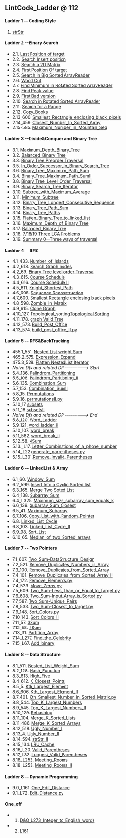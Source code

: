 ## LintCode_Ladder @ **112**

#### Ladder 1 -- Coding Style

1. [strStr](Binary_Search/1.1_strStr.py)

#### Ladder 2 --Binary Search

* 2.1. [Last Position of target](2.Binary_Search/2.1_Last_Position_of_Target.py)
* 2.2. [Search Insert position](2.Binary_Search/2.2_Search_Insert_position.py)
* 2.3. [Search a 2D Matrix](2.Binary_Search/2.3_Search_a2D_Matrix.py)
* 2.4. [First Position Of target](2.Binary_Search/2.4_First_Position_of_Target.py)
* 2.5. [Search in Big Sorted ArrayReader](2.Binary_Search/2.5_Search_in_Big_Sorted_Array.py)
* 2.6. [Wood Cut](2.Binary_Search/2.6_Wood_Cut.py)
* 2.7. [Find Minimum in Rotated Sorted ArrayReader](2.Binary_Search/2.7_Find_Minimum_in_Rotated_Sorted_Array.py)
* 2.8. [Find Peak value](2.Binary_Search/2.8_Find_Peak_Value.py)
* 2.9. [First Bad version](2.Binary_Search/2.9_First_Bad_Version.py)
* 2.10. [Search in Rotated Sorted ArrayReader](2.Binary_Search/2.10_Search_In_Rotated_Sorted_Array.py)
* 2.11. [Search for a Range](2.Binary_Search/2.11_Search_For_A_Range.py)
* 2.12. [Copy_Books](2.Binary_Search/2.12_Copy_Books.py)
* 2.13_600. [Smallest_Rectangle_enclosing_black_pixels](2.Binary_Search/2.13_600_Smallest_Rectangle_enclosing_black_pixels.py)
* 2.14_459. [Closest_Number_In_Sorted_Array](2.Binary_Search/2.14_459_Closest_Number_In_Sorted_Array.py)
* 2.15-585. [Maximum_Number_in_Mountain_Seq](2.Binary_Search/2.15_585_Maximum_Number_in_Mountain_Seq.py)

#### Ladder 3 --Divide&Conquer and Binary Tree
* 3.1. [Maximum_Depth_Binary_Tree](3.Binary_Tree_DC/3.1_Maximum_Depth_of_Binary_Tree.py)
* 3.2. [Balanced_Binary_Tree](3.Binary_Tree_DC/3.2_Balanced_Binary_Tree.py)
* 3.3. [Binary Tree Preorder Traversal](3.Binary_Tree_DC/3.3_Binary_Tree_Preorder_Traversal.py)
* 3.5. [In_Order_Successor_in_Binary_Search_Tree](3.Binary_Tree_DC/3.5_In_Order_Successor_in_Binary_Search_Tree.py)
* 3.6. [Binary_Tree_Maximum_Path_Sum](3.Binary_Tree_DC/3.6_Binary_Tree_Maximum_Path_Sum.py)
* 3.4. [Binary_Tree_Maximum_Path_SumII](3.Binary_Tree_DC/3.4_Binary_Tree_Maximum_Path_SumII.py)
* 3.8. [Binary_Tree_Level_Order_Traversal](3.Binary_Tree_DC/3.8_Binary_Tree_Level_Order_Traversal.py)
* 3.9. [Binary_Search_Tree_Iterator](3.Binary_Tree_DC/3.9_Binary_Search_Tree_Iterator.py)
* 3.10. [Subtree_with_Maximum_Average](3.Binary_Tree_DC/3.10_597_Subtree_with_Maximum_Average.py)
* 3.11. [Minimum_Subtree](3.Binary_Tree_DC/3.11_596_Minimum_Subtree.py)
* 3.12. [Binary_Tree_Longest_Consecutive_Sequence](3.Binary_Tree_DC/3.12_595_Binary_Tree_Longest_Consecutive_Sequence.py)
* 3.13. [Binary_Tree_Path_Sum](3.Binary_Tree_DC/3.13_480_Binary_Tree_Path_Sum.py)
* 3.14. [Binary_Tree_Paths](3.Binary_Tree_DC/3.14_480_Binary_Tree_Paths.py)
* 3.15. [Flatten_Binary_Tree_to_linked_list](3.Binary_Tree_DC/3.15_453_Flatten_Binary_Tree_to_linked_list.py)
* 3.16. [Maximum_Depth_of_Binary_Tree](3.Binary_Tree_DC/3.16_97_Maximum_Depth_of_Binary_Tree.py)
* 3.17. [Balanced_Binary_Tree](3.Binary_Tree_DC/3.17_Balanced_Binary_Tree.py)
* 3.18. [7/18/19 Three LCA Problems](3.Binary_Tree_DC/LCA/)
* 3.19. [Summary 0--Three ways of traversal](3.Binary_Tree_DC/SUM0_three_ways_of_traversal.py)

#### Ladder 4 -- BFS
* 4.1_433. [Number_of_Islands](4.BFS/4.1_433_Number_of_Islands.py)
* 4.2_618. [Search Graph nodes](4.BFS/4.2_618_Search_Graph_nodes.py)
* 4.2_69. [Binary Tree level order Traversal](4.BFS/4.2_69_Binary_Tree_level_order_Traversal.py)
* 4.3_615. [Course Schedule](4.BFS/4.3_615_Course_Schedule.py)
* 4.4_616. [Course Schedule II](4.BFS/4.4_616_Course_Schedule_II.py)
* 4.5_611. [Knight_Shortest_Path](4.BFS/4.5_611_Knight_Shortest_Path.py	)
* 4.6_605. [Sequence Reconstruction](4.BFS/4.6_Sequence_Construction.py)
* 4.7_600. [Smallest Rectangle enclosing black pixels](4.BFS/4.7_600_Smallest_Rectangle_enclosing_black_pixels.py)
* 4.8_598. [Zombie_in_Matrix](4.BFS/4.8_598_Zombie_in_Matrix.py)
* 4.9_615. [Clone Graph](4.BFS/4.9_137_Clone_Graph.py)
* 4.10_127. Topological_sorting[Topological Sorting](4.BFS/4.10_127_Topological_sorting.py)
* 4.11_178. [graph Valid Tree](4.BFS/4.11_178_graph_valid_Tree.py)
* 4.12_573. [Build_Post_Office](4.BFS/4.12_573_Build_Post_Office.py	)
* 4.13_574. [build_post_office_II.py](4.BFS/4.13_574_build_post_office_II.py)

#### Ladder 5 -- DFS&BackTracking
* 455.1_551. [Nested List weight Sum](5.DFS&BackTracking/5.1_551_Nested_List_weight_Sum.py)
* 465.2_575. [Expression_Expand](5.DFS&BackTracking/5.2_575_Expression_Expand.py)
* 475.3_528. [Flatten NestedList Iterator](5.DFS&BackTracking/5.3_528_Flatten_Nested_List_Iterator.py)
* *Naive Dfs and related DP ---------> Start*
* 5.4_136. [Palindrom_Partitioning](5.DFS&BackTracking/naive_dfs_and_its_dp/5.4_136_Palindrom_Partitioning.py)
* 5.5_108. [Palindrom_Paritioning_II](5.DFS&BackTracking/naive_dfs_and_its_dp/5.5_108_Palindrom_Paritioning_II.py)
* 5.6_135. [Combination_Sum](5.DFS&BackTracking/naive_dfs_and_its_dp/5.6_135_Combination_Sum.py)
* 5.7_153. [Combination_SumII](5.DFS&BackTracking/naive_dfs_and_its_dp/5.7_153_Combination_SumII.py)
* 5.8_15. [Permutations](5.DFS&BackTracking/naive_dfs_and_its_dp/5.8_15_Permutations.py)
* 5.9_16. [permutationsII.py](5.DFS&BackTracking/naive_dfs_and_its_dp/5.9_16_permutationsII.py)
* 5.10_17 [subsets](5.DFS&BackTracking/naive_dfs_and_its_dp/5.10_17_subsets.py)
* 5.11_18 [subsetsII](5.DFS&BackTracking/naive_dfs_and_its_dp/5.11_18_subsetsII.py)
* *Naive Dfs and related DP ---------> End*
* 5.8_120. [Word_Ladder](5.DFS&BackTracking/naive_dfs_and_its_dp/5.8_120_Word_Ladder.py)
* 5.9_121. [word_ladder_ii](5.DFS&BackTracking/naive_dfs_and_its_dp/5.9_121_word_ladder_ii.py)
* 5.10_107. [word_break](5.DFS&BackTracking/naive_dfs_and_its_dp/5.10_107_word_break.py)
* 5.11_582. [word_break_ii](5.DFS&BackTracking/naive_dfs_and_its_dp/5.11_582_word_break_ii.py)
* 5.12_58. [4Sum](5.DFS&BackTracking/5.12_58_4Sum.py)
* 5.13._L17. [Letter_Combinations_of_a_phone_number](5.DFS&BackTracking/5.13_L17_Letter_Combinations_of_a_phone_number.py)
* 5.14_L22.[generate_parrentheses.py](5.DFS&BackTracking/5.14_L22_generate_parrentheses.py)
* 5.15_L301.[Remove_Invalid_Parentheses](5.DFS&BackTracking/5.15_L301_Remove_Invalid_Parentheses.py)

#### Ladder 6 -- LinkedList & Array
* 6.1_60. [Window_Sum](6.LinkedList&Array/6.1_60_Window_Sum.py)
* 6.2_599. [Insert Into a Cyclic Sorted list](6.LinkedList&Array/6.2_599_Insert_Into_a_Cyclic_Sorted_list.py)
* 6.3_165. [Merge Two Soted List](6.LinkedList&Array/6.3_165_Merge_Two_Soted_List.py)
* 6.4_138. [Subarray_Sum](6.LinkedList&Array/6.4_138_Subarray_Sum.py)
* 6.4_L325. [Maximum_size_subarray_sum_equals_k](6.LinkedList&Array/6.4_L325_Maximum_size_subarray_sum_equals_k.py)
* 6.6_139. [Subarray_Sum_Closest](6.LinkedList&Array/6.6_139_Subarray_Sum_Closest.py)
* 6.5_41. [Maximum_Subarray](6.LinkedList&Array/6.5_41_Maximum_Subarray.py)
* 6.7_106. [Copy_List_with_Random_Pointer](6.LinkedList&Array/6.7_106_Copy_List_with_Random_Pointer.py)
* 6.8. [Linked_List_Cycle](6.LinkedList&Array/6.8_Linked_List_Cycle.py)
* 6.8_103. [Linked_List_Cycle_II](6.LinkedList&Array/6.8_103_Linked_List_Cycle_II.py)
* 6.9_98. [Sort_List](6.LinkedList&Array/6.9_98_Sort_List.py)
* 6.10_65. [Median_of_two_Sorted_arrays](6.LinkedList&Array/6.10_Median_of_sorted_Arrays.py)


#### Ladder 7 -- Two Pointers
* 7.1_607. [Two_Sum-DataStructure_Design](7.Two_Pointers/7.1_607_Two_Sum-DataStructure_Design.py)
* 7.2_521. [Remove_Duplicates_Numbers_in_Array](7.Two_Pointers/7.2_521_Remove_Duplicates_Numbers_in_Array.py)
* 7.3_100. [Remove_Duplicates_from_Sorted_Array](7.Two_Pointers/7.3_100_Remove_Duplicates_from_Sorted_Array.py)
* 7.4_101. [Remove_Duplicates_from_Sorted_Array_II](7.Two_Pointers/7.4_101_Remove_Duplicates_from_Sorted_Array_II.py)
* 7.4_172. [Remove_Elements.py](7.Two_Pointers/7.4_101_Remove_Duplicates_from_Sorted_Array_II.py)
* 7.4_539. [Move_Zeros.py](7.Two_Pointers/7.4_539_Move_Zeros.py)
* 7.5_609. [Two_Sum-Less_Than_or_Equal_to_Target.py](7.Two_Pointers/7.5_609_Two_Sum-Less_Than_or_Equal_to_Target.py)
* 7.6_608. [Two_Sum-Input_Array_is_Sorted.py](7.Two_Pointers/7.6_608_Two_Sum-Input_Array_is_Sorted.py)
* 7.7_587. [Two_Sum-Unique_Pairs](7.Two_Pointers/7.7_587_Two_Sum-Unique_Pairs.py)
* 7.8_533. [Two_Sum-Closest_to_target.py](7.Two_Pointers/7.8_533_Two_Sum-Closest_to_target.py)
* 7.9_148. [Sort_Colors.py](7.Two_Pointers/7.9_148_Sort_Colors.py)
* 7.10_143. [Sort_Colors_II](7.Two_Pointers/7.10_143_Sort_Colors_II.py)
* 7.11_57. [3Sum](7.Two_Pointers/7.11_57_3Sum.py)
* 7.12_58. [4Sum](7.Two_Pointers/7.12_58_4Sum.py)
* 7.13_31. [Partition_Array](7.Two_Pointers/7.13_31_Partition_Array.py)
* 7.14_L277. [Find_the_Celebrity](7.Two_Pointers/7.14_L277_Find_the_Celebrity.py)
* 7.15_L67. [Add_binary](7.Two_Pointers/7.15_L67_Add_binary.py)

#### Ladder 8 -- Data Structure

* 8.1_511. [Nested_List_Weight_Sum](8.Data_Structure/8.1_511_Nested_List_Weight_Sum.py)
* 8.2_128. [Hash_Function](8.Data_Structure/8.2_128_Hash_Function.py)
* 8.3_613. [High_Five](8.Data_Structure/8.3_613_High_Five.py)
* 8.4_612. [K_Closest_Points](8.Data_Structure/8.4_612_K_Closest_Points.py)
* 8.5_5. [Kth_Largest_Element](8.Data_Structure/8.5_5_Kth_Largest_Element.py)
* 8.6_606. [Kth_Largest_Element_II](8.Data_Structure/8.6_606_Kth_Largest_Element_II.py)
* 8.7_401. [Kth_Smallest_Number_in_Sorted_Matrix.py](8.Data_Structure/8.7_401_Kth_Smallest_Number_in_Sorted_Matrix.py)
* 8.8_544. [Top_K_Largest_Numbers](8.Data_Structure/8.8_544_Top_K_Largest_Numbers.py)
* 8.9_545. [Top_K_Largest_Numbers_II](8.Data_Structure/8.9_545_Top_K_Largest_Numbers_II.py)
* 8.10_129. [Rehashing](8.Data_Structure/8.10_129_Rehashing.py)
* 8.11_104. [Merge_K_Sorted_Lists](8.Data_Structure/8.11_104_Merge_K_Sorted_Lists.py)
* 8.11_486. [Merge_K_Sorted_Arrays](8.Data_Structure/8.11_486_Merge_K_Sorted_Arrays.py)
* 8.12_518. [Ugly_Number_I](8.Data_Structure/8.12_518_Ugly_Number_I.py)
* 8.13_4. [Ugly_Number_II](8.Data_Structure/8.13_4_Ugly_Number_II.py)
* 8.14_594. [strStr_II](8.Data_Structure/8.14_594_strStr_II.py)
* 8.15_134. [LRU_Cache](8.Data_Structure/8.15_134_LRU_Cache.py)
* 8.16_L20. [Valid_Parentheses](8.Data_Structure/8.16_L20_Valid_Parentheses.py)
* 8.17_L32. [Longest_Valid_Parentheses](8.Data_Structure/8.17_L32_Longest_Valid_Parentheses.py)
* 8.18_L252. [Meeting_Rooms](8.Data_Structure/8.18_L252_Meeting_Rooms.py)
* 8.18_L253. [Meeting_Rooms_II](8.Data_Structure/8.18_L253_Meeting_Rooms_II.py)


#### Ladder 8 -- Dynamic Programming
* 9.0_L161. [One_Edit_Distance](9.Dynamic_Programming/9.0_L161_One_Edit_Distance.py)
* 9.1_L72. [Edit_Distance.py](9.Dynamic_Programming/9.1_L72_Edit_Distance.py)
#### One_off
* 1. [D&Q_L273_Integer_to_English_words](One_off/D&Q_L273_Integer_to_English_words.py)
* 2. [L161](One_off/D&Q_L273_Integer_to_English_words.py)
